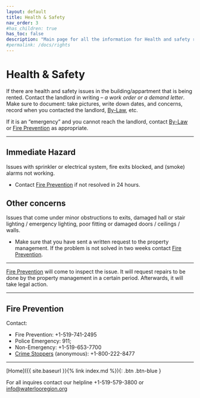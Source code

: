 ```yaml
---
layout: default
title: Health & Safety
nav_order: 3
#has_children: true
has_toc: false
description: "Main page for all the information for Health and safety rights that tenants have"
#permalink: /docs/rights
---
```


# Health & Safety

If there are health and safety issues in the building/appartment that is being rented. Contact the landlord in writing – _a work order or a demand letter_. Make sure to document: take pictures, write down dates, and concerns, record when you contacted the landlord, [By-Law](./by-law.md), etc.

If it is an “emergency” and you cannot reach the landlord, contact [By-Law](./by-law.md) or [Fire Prevention](./fireprevention.md) as appropriate.

---

## Immediate Hazard

Issues with sprinkler or electrical system, fire exits blocked, and (smoke) alarms not working.
- Contact [Fire Prevention](./fireprevention.md) if not resolved in 24 hours.

## Other concerns

Issues that come under minor obstructions to exits, damaged hall or stair lighting / emergency lighting, poor fitting or damaged doors / ceilings / walls.
-  Make sure that you have sent a written request to the property management. If the problem is not solved in two weeks contact [Fire Prevention](./fireprevention.md).

---

[Fire Prevention](./fireprevention.md) will come to inspect the issue. It will request repairs to be done by the property management in a certain period. Afterwards, it will take legal action.

---

## Fire Prevention

Contact:
- Fire Prevention: +1-519-741-2495
- Police Emergency: 911; 
- Non-Emergency: +1-519-653-7700 
- [Crime Stoppers](http://waterloocrimestoppers.com/sitemenu.aspx?ID=152&) (anonymous): +1-800-222-8477

---

[Home]({{ site.baseurl }}{% link index.md %}){: .btn .btn-blue }

For all inquires contact our helpline +1-519-579-3800 or [info@waterlooregion.org](mailto:info@waterlooregion.org)

